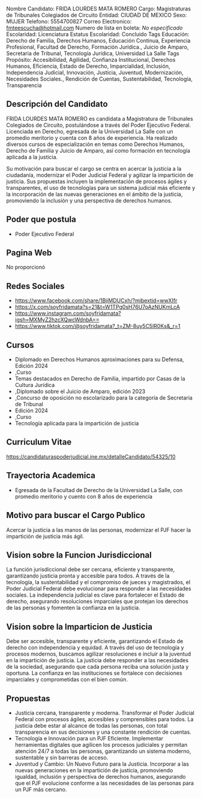 Nombre Candidato: FRIDA LOURDES MATA ROMERO
Cargo: Magistraturas de Tribunales Colegiados de Circuito
Entidad: CIUDAD DE MEXICO
Sexo: MUJER
Telefono: 5554700827
Correo Electronico: fmteescucha@hotmail.com
Numero de lista en boleta: *No especificado*
Escolaridad: Licenciatura
Estatus Escolaridad: Concluido
Tags Educación: Derecho de Familia, Derechos Humanos, Educación Continua, Experiencia Profesional, Facultad de Derecho, Formación Jurídica., Juicio de Amparo, Secretaria de Tribunal, Tecnología Jurídica, Universidad La Salle
Tags Propósito: Accesibilidad, Agilidad, Confianza Institucional, Derechos Humanos, Eficiencia, Estado de Derecho, Imparcialidad, Inclusión, Independencia Judicial, Innovación, Justicia, Juventud, Modernización, Necesidades Sociales., Rendición de Cuentas, Sustentabilidad, Tecnología, Transparencia


## Descripción del Candidato 

FRIDA LOURDES MATA ROMERO es candidata a Magistratura de Tribunales Colegiados de Circuito, postulándose a través del Poder Ejecutivo Federal. Licenciada en Derecho, egresada de la Universidad La Salle con un promedio meritorio y cuenta con 8 años de experiencia. Ha realizado diversos cursos de especialización en temas como Derechos Humanos, Derecho de Familia y Juicio de Amparo, así como formación en tecnología aplicada a la justicia.

Su motivación para buscar el cargo se centra en acercar la justicia a la ciudadanía, modernizar el Poder Judicial Federal y agilizar la impartición de justicia. Sus propuestas incluyen la implementación de procesos ágiles y transparentes, el uso de tecnologías para un sistema judicial más eficiente y la incorporación de las nuevas generaciones en el ámbito de la justicia, promoviendo la inclusión y una perspectiva de derechos humanos.


## Poder que postula

- Poder Ejecutivo Federal


## Pagina Web

No proporcionó


## Redes Sociales

- https://www.facebook.com/share/1BjiMDUCxh/?mibextid=wwXIfr
- https://x.com/soyfridamata?s=21&t=W1TPg0sH76U7oAzNUKmLcA
- https://www.instagram.com/soyfridamata?igsh=MXMyZ2hzcXQwcWdnbA==
- https://www.tiktok.com/@soyfridamata?_t=ZM-8uy5C5lR0Ks&_r=1


## Cursos

- Diplomado en Derechos Humanos aproximaciones para su Defensa, Edición 2024
- ,Curso
- Temas destacados en Derecho de Familia, impartido por Casas de la Cultura Jurídica
- ,Diplomado sobre el Juicio de Amparo, edición 2023
- ,Concurso de oposición no escolarizado para la categoría de Secretaria de Tribunal
- Edición 2024
- ,Curso
- Tecnología aplicada para la impartición de justicia


## Curriculum Vitae

https://candidaturaspoderjudicial.ine.mx/detalleCandidato/54325/10


## Trayectoria Academica

- Egresada de la Facultad de Derecho de la Universidad La Salle, con promedio meritorio y cuento con 8 años de experiencia


## Motivo para buscar el Cargo Publico

Acercar la justicia a las manos de las personas, modernizar el PJF hacer la impartición de justicia más ágil.


## Vision sobre la Funcion Jurisdiccional

La función jurisdiccional debe ser cercana, eficiente y transparente, garantizando justicia pronta y accesible para todos. A través de la tecnología, la sustentabilidad y el compromiso de jueces y magistrados, el Poder Judicial Federal debe evolucionar para responder a las necesidades sociales. La independencia judicial es clave para fortalecer el Estado de derecho, asegurando resoluciones imparciales que protejan los derechos de las personas y fomenten la confianza en la justicia.


## Vision sobre la Imparticion de Justicia

Debe ser accesible, transparente y eficiente, garantizando el Estado de derecho con independencia y equidad. A través del uso de tecnología y procesos modernos, buscamos agilizar resoluciones e incluir a la juventud en la impartición de justicia. La justicia debe responder a las necesidades de la sociedad, asegurando que cada persona reciba una solución justa y oportuna. La confianza en las instituciones se fortalece con decisiones imparciales y comprometidas con el bien común.


## Propuestas

- Justicia cercana, transparente y moderna. Transformar el Poder Judicial Federal con procesos ágiles, accesibles y comprensibles para todos. La justicia debe estar al alcance de todas las personas, con total transparencia en sus decisiones y una constante rendición de cuentas.
- Tecnología e Innovación para un PJF Eficiente. Implementar herramientas digitales que agilicen los procesos judiciales y permitan atención 24/7 a todas las personas, garantizando un sistema moderno, sustentable y sin barreras de acceso.
- Juventud y Cambio: Un Nuevo Futuro para la Justicia. Incorporar a las nuevas generaciones en la impartición de justicia, promoviendo igualdad, inclusión y perspectiva de derechos humanos, asegurando que el PJF evolucione conforme a las necesidades de las personas para un PJF más cercano.

